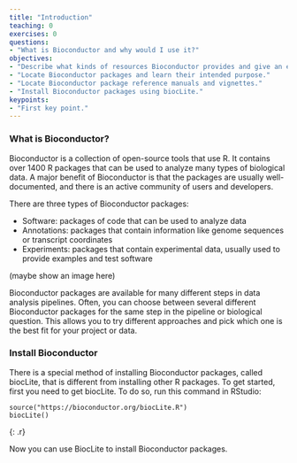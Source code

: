 ```yaml
---
title: "Introduction"
teaching: 0
exercises: 0
questions:
- "What is Bioconductor and why would I use it?"
objectives:
- "Describe what kinds of resources Bioconductor provides and give an example of what they might be useful for."
- "Locate Bioconductor packages and learn their intended purpose."
- "Locate Bioconductor package reference manuals and vignettes."
- "Install Bioconductor packages using biocLite."
keypoints:
- "First key point."
---
```


### What is Bioconductor?

Bioconductor is a collection of open-source tools that use R. It contains over 1400 R packages that can be used to analyze many types of biological data. A major benefit of Bioconductor is that the packages are usually well-documented, and there is an active community of users and developers.

There are three types of Bioconductor packages:
- Software: packages of code that can be used to analyze data
- Annotations: packages that contain information like genome sequences or transcript coordinates
- Experiments: packages that contain experimental data, usually used to provide examples and test software

(maybe show an image here)

Bioconductor packages are available for many different steps in data analysis pipelines. Often, you can choose between several different Bioconductor packages for the same step in the pipeline or biological question. This allows you to try different approaches and pick which one is the best fit for your project or data.

### Install Bioconductor

There is a special method of installing Bioconductor packages, called biocLite, that is different from installing other R packages. To get started, first you need to get biocLite. To do so, run this command in RStudio:

~~~
source("https://bioconductor.org/biocLite.R")
biocLite()
~~~
{: .r}

Now you can use BiocLite to install Bioconductor packages.
